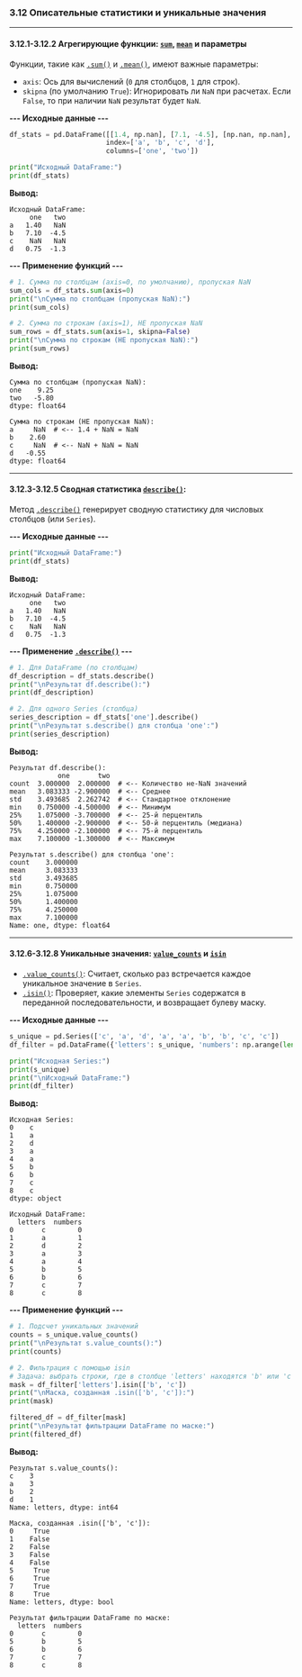 ### 3.12 Описательные статистики и уникальные значения

---

#### 3.12.1-3.12.2 Агрегирующие функции: [`sum`](https://pandas.pydata.org/pandas-docs/stable/reference/api/pandas.DataFrame.sum.html), [`mean`](https://pandas.pydata.org/pandas-docs/stable/reference/api/pandas.DataFrame.mean.html) и параметры

Функции, такие как [`.sum()`](https://pandas.pydata.org/pandas-docs/stable/reference/api/pandas.DataFrame.sum.html) и [`.mean()`](https://pandas.pydata.org/pandas-docs/stable/reference/api/pandas.DataFrame.mean.html), имеют важные параметры:
*   `axis`: Ось для вычислений (`0` для столбцов, `1` для строк).
*   `skipna` (по умолчанию `True`): Игнорировать ли `NaN` при расчетах. Если `False`, то при наличии `NaN` результат будет `NaN`.

**--- Исходные данные ---**
```python
df_stats = pd.DataFrame([[1.4, np.nan], [7.1, -4.5], [np.nan, np.nan], [0.75, -1.3]],
                        index=['a', 'b', 'c', 'd'],
                        columns=['one', 'two'])

print("Исходный DataFrame:")
print(df_stats)
```
**Вывод:**
```
Исходный DataFrame:
     one   two
a   1.40   NaN
b   7.10  -4.5
c    NaN   NaN
d   0.75  -1.3
```

**--- Применение функций ---**
```python
# 1. Сумма по столбцам (axis=0, по умолчанию), пропуская NaN
sum_cols = df_stats.sum(axis=0)
print("\nСумма по столбцам (пропуская NaN):")
print(sum_cols)

# 2. Сумма по строкам (axis=1), НЕ пропуская NaN
sum_rows = df_stats.sum(axis=1, skipna=False)
print("\nСумма по строкам (НЕ пропуская NaN):")
print(sum_rows)
```
**Вывод:**
```
Сумма по столбцам (пропуская NaN):
one    9.25
two   -5.80
dtype: float64

Сумма по строкам (НЕ пропуская NaN):
a     NaN  # <-- 1.4 + NaN = NaN
b    2.60
c     NaN  # <-- NaN + NaN = NaN
d   -0.55
dtype: float64
```
---
#### 3.12.3-3.12.5 Сводная статистика [`describe()`](https://pandas.pydata.org/pandas-docs/stable/reference/api/pandas.DataFrame.describe.html):

Метод [`.describe()`](https://pandas.pydata.org/pandas-docs/stable/reference/api/pandas.DataFrame.describe.html) генерирует сводную статистику для числовых столбцов (или `Series`).

**--- Исходные данные ---**
```python
print("Исходный DataFrame:")
print(df_stats)
```
**Вывод:**
```
Исходный DataFrame:
     one   two
a   1.40   NaN
b   7.10  -4.5
c    NaN   NaN
d   0.75  -1.3
```
**--- Применение [`.describe()`](https://pandas.pydata.org/pandas-docs/stable/reference/api/pandas.DataFrame.describe.html) ---**
```python
# 1. Для DataFrame (по столбцам)
df_description = df_stats.describe()
print("\nРезультат df.describe():")
print(df_description)

# 2. Для одного Series (столбца)
series_description = df_stats['one'].describe()
print("\nРезультат s.describe() для столбца 'one':")
print(series_description)
```
**Вывод:**
```
Результат df.describe():
            one       two
count  3.000000  2.000000  # <-- Количество не-NaN значений
mean   3.083333 -2.900000  # <-- Среднее
std    3.493685  2.262742  # <-- Стандартное отклонение
min    0.750000 -4.500000  # <-- Минимум
25%    1.075000 -3.700000  # <-- 25-й перцентиль
50%    1.400000 -2.900000  # <-- 50-й перцентиль (медиана)
75%    4.250000 -2.100000  # <-- 75-й перцентиль
max    7.100000 -1.300000  # <-- Максимум

Результат s.describe() для столбца 'one':
count    3.000000
mean     3.083333
std      3.493685
min      0.750000
25%      1.075000
50%      1.400000
75%      4.250000
max      7.100000
Name: one, dtype: float64
```
---
#### 3.12.6-3.12.8 Уникальные значения: [`value_counts`](https://pandas.pydata.org/pandas-docs/stable/reference/api/pandas.Series.value_counts.html) и [`isin`](https://pandas.pydata.org/pandas-docs/stable/reference/api/pandas.Series.isin.html)

*   [`.value_counts()`](https://pandas.pydata.org/pandas-docs/stable/reference/api/pandas.Series.value_counts.html): Считает, сколько раз встречается каждое уникальное значение в `Series`.
*   [`.isin()`](https://pandas.pydata.org/pandas-docs/stable/reference/api/pandas.Series.isin.html): Проверяет, какие элементы `Series` содержатся в переданной последовательности, и возвращает булеву маску.

**--- Исходные данные ---**
```python
s_unique = pd.Series(['c', 'a', 'd', 'a', 'a', 'b', 'b', 'c', 'c'])
df_filter = pd.DataFrame({'letters': s_unique, 'numbers': np.arange(len(s_unique))})

print("Исходная Series:")
print(s_unique)
print("\nИсходный DataFrame:")
print(df_filter)
```
**Вывод:**
```
Исходная Series:
0    c
1    a
2    d
3    a
4    a
5    b
6    b
7    c
8    c
dtype: object

Исходный DataFrame:
  letters  numbers
0       c        0
1       a        1
2       d        2
3       a        3
4       a        4
5       b        5
6       b        6
7       c        7
8       c        8
```
**--- Применение функций ---**
```python
# 1. Подсчет уникальных значений
counts = s_unique.value_counts()
print("\nРезультат s.value_counts():")
print(counts)

# 2. Фильтрация с помощью isin
# Задача: выбрать строки, где в столбце 'letters' находятся 'b' или 'c'
mask = df_filter['letters'].isin(['b', 'c'])
print("\nМаска, созданная .isin(['b', 'c']):")
print(mask)

filtered_df = df_filter[mask]
print("\nРезультат фильтрации DataFrame по маске:")
print(filtered_df)
```
**Вывод:**
```
Результат s.value_counts():
c    3
a    3
b    2
d    1
Name: letters, dtype: int64

Маска, созданная .isin(['b', 'c']):
0     True
1    False
2    False
3    False
4    False
5     True
6     True
7     True
8     True
Name: letters, dtype: bool

Результат фильтрации DataFrame по маске:
  letters  numbers
0       c        0
5       b        5
6       b        6
7       c        7
8       c        8
```
